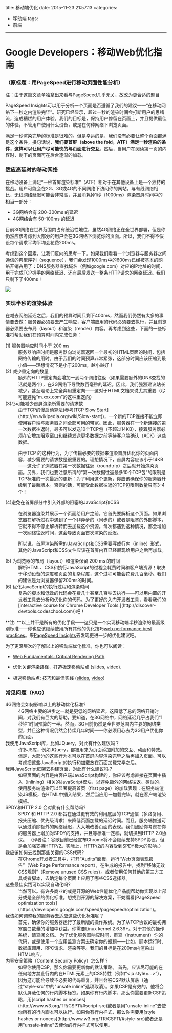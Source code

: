title: 移动端优化
date: 2015-11-23 21:57:13
categories:
  - 移动端
tags:
  - 前端
---

# Google Developers：移动Web优化指南
### （原标题：用PageSpeed进行移动页面性能分析）
注：由于这篇文章单独拿出来看与PageSpeed几乎无关，故改为更合适的题目
  
   
PageSpeed Insights可以用于分析一个页面是否遵循了我们的建议——“在移动网络下一秒之内渲染完毕”。研究已经显示，超过一秒的渲染时间会打断用户的思绪流，造成糟糕的用户体验。我们的目标是，保持用户停留在页面上，并且提供最佳的体验，不管用户使用什么设备，或是在何种网络下浏览页面。

满足一秒渲染完毕的标准是很难的。但是幸运的是，我们没有必要让整个页面都满足这个条件，换句话说，**我们要首屏（above the fold，ATF）满足一秒渲染的条件，这样可以让用户尽可能快的与页面进行交互**。然后，当用户在阅读第一页的内容时，剩下的页面可在后台逐渐的加载。

### 适应高延时的移动网络

在移动设备上满足“一秒首屏渲染标准”（ATF）相对于在其他设备上是一个独特的挑战。用户可能会在2G、3G或4G的不同网络下访问你的网站。与有线网络相比，无线网络延迟可能会非常高，并且消耗掉1秒（1000ms）渲染首屏时间中的相当一部分：

* 3G网络会有 200-300ms 的延迟
* 4G网络会有 50-100ms 的延迟

目前3G网络在世界范围内占有统治性地位，虽然4G网络正在全世界部署，但是你仍然应该考虑到大部分的用户会在3G网络下浏览你的页面。所以，我们不得不假设每个请求平均平均会花费200ms。

考虑到这个因素，让我们反向的思考一下。如果我们看看一个浏览器与服务器之间通信的典型序列（sequence），我们会发现1000ms中的600ms已经被基本的网络开销占用了：DNS服务器查找域名（例如google.com）对应的IP地址的时间、用于完成TCP握手的网络延迟、还有最后发送一整条HTTP请求的网络延迟。我们只剩下了400ms！


![](https://developers.google.com/speed/docs/insights/images/1stimeline.png)

### 实现半秒的渲染体验
在减去网络延迟之后，我们的预算时间只剩下400ms，然而我们仍然有太多的事情要去做：服务器必须要去产生响应，客户端应用的代码必须要去执行，并且浏览器必须要去布局（layout）和渲染（render）内容。再考虑到这些，下面的一些标准将帮助我们在预算时间内完成任务：

<dl>

<dt>(1) 服务器响应时间小于 200 ms </dt>
<dd>服务器响应时间是服务器向浏览器返回一个最初的HTML页面的时间，包括网络传输的用时。由于我们的时间预算非常紧张，这部分时间应该压缩到最小值——理想情况下是小于200ms，越小越好！</dd>

<dt>(2) 减少重定向的数量</dt>

<dd>额外的HTTP重定向会增加一到两个网络往返（如果需要额外的DNS查找的话就是两个），在3G网络下导致数百毫秒的延迟。因此，我们强烈建议站长减少，甚至理论上完全弃用重定向——这对于HTML文档来说尤其重要（尽可能避免“m.xxx.com”的这种重定向）</dd>

<dt>(3)尽可能减少首屏渲染所需要的请求数</dt>

<dd>
由于TCP的慢启动算法(参考[TCP Slow Start](http://en.wikipedia.org/wiki/Slow-start))，一个新的TCP连接不能立即使用客户端与服务器之间全部可用的带宽。因此，服务器在一个新连接的第一次数据往返时，最多可以发送10个TCP包（不超过14KB），接着服务器必须在它增加阻塞窗口和继续发送更多数据之前等待客户端确认（ACK）这些数据。
 
由于TCP 的这种行为，为了传输必要的数据来渲染首屏优化你的页面内容，减少需要的请求数是很重要的。理想情况下，首屏内容应该小于14KB——这允许了浏览器在第一次数据往返（roundtrip）之后就开始渲染页面。另外，我们也要注意所谓的“第一次数据往返最多10个TCP包”的限制是TCP标准的一次最近的更新：为了利用这个更新，你应该确保你的服务器升级到了最新版本。否则的话，可能受此数据往返的TCP包限制数量只有3-4个！
</dd>

<dt>(4)避免在首屏部分中引入外部的阻塞的JavaScript和CSS</dt>

<dd>

在浏览器渲染并展示一个页面给用户之前，它首先要解析这个页面。如果浏览器在解析过程中遇到了一个非异步的（同步的）或者是阻塞的外部脚本，它就不得不停止解析转而去加载这个资源。每次都遇到这种情况，都会增加一次网络往返时间，这会导致页面首次渲染的延迟。

所以说，首屏渲染所需的JavaScript和CSS需要写成行内（inline）形式，其他的JavaScript和CSS文件应该在首屏内容已经展现给用户之后再加载。

</dd>

<dt>(5) 为浏览器的布局（layout）和渲染保留 200 ms 的时间</dt>

<dd>解析HTML、CSS和执行JavaScript的过程会耗费时间和客户端资源！取决于移动设备的速度和页面的复杂程度，这个过程可能会花费几百毫秒。我们的建议是为浏览器保留200ms的时间。</dd>

<dt>(6) 优化JavaScript的执行过程和渲染时间</dt>

<dd>
复杂的脚本和低效的代码会花费几十甚至几百秒去执行——可以用内置的开发者工具去分析和优化你的代码。为了更好的入门开发者工具，看看我们的[interactive course for Chrome Developer Tools.](http://discover-devtools.codeschool.com/)吧！</dd>

</dl>

<aside>


**注: **以上并不是所有的优化手段——这只是一个实现移动端半秒渲染的最高级别标准——你也应该继续使用所有其他的优化技巧[web performance best practices](https://developers.google.com/speed/docs/insights/rules)。来[PageSpeed Insights](https://developers.google.com/speed/pagespeed/insights)去发现更进一步的优化建议吧。
 
 
为了更深层次的了解以上的移动端优化标准，你也可以阅读：
 
* [Web Fundamentals: Critical Rendering Path](https://developers.google.com/web/fundamentals/documentation/performance/critical-rendering-path/index).
 
* 优化关键渲染路径，打造极速移动站点 ([slides](http://bit.ly/mobilecrp), [video](http://www.youtube.com/watch?v=YV1nKLWoARQ)).
 
* 极速移动站点: 技巧和最佳实践 ([slides](http://storage.googleapis.com/io-2013/presentations/239-%20Instant%20Mobile%20Websites-%20Techniques%20and%20Best%20Practices.pdf), [video](https://www.youtube.com/watch?v=Bzw8-ZLpwtw))

</aside>
 
 
### 常见问题（FAQ）

<dl>

<dt>4G网络会如何影响以上的移动优化标准?</dt>

<dd>4G网络主要的进步之一就是更低的网络延迟。这降低了总的网络开销时间，对我们有巨大的帮助，要知道，在3G网络中，网络延迟几乎占我们“1秒钟”时间预算的一半。然而，3G目前仍然是全世界范围内主要的网络类型，并且这种情况仍然会持续几年时间——你必须用心去为3G用户优化你的页面。</dd>

<dt>我使用JavaScript库，比如JQuery，对此有什么建议吗？</dt>

<dd>许多JS库，例如JQuery，都被用来为页面添加附加的交互、动画和特效。但是，大部分的这些行为本可以在首屏内容渲染完毕之后再加入页面。可以考虑把这些JavaScript的执行和加载放在页面加载完毕之后。</dd>

<dt>我用JavaScript框架去构建页面，对此有什么建议吗？</dt>

<dd>如果页面的内容是由客户端JavaScript构建的，你应该考虑直接在页面中插入（inlining）相关的JavaScript模块，以避免额外的网络往返。类似的，使用服务端渲染可以显著提高首页（first page）的加载表现：在服务端渲染JS模板，在HTML中插入结果，然后当应用一加载完毕，就在客户端渲染模板。</dd>

<dt>SPDY和HTTP 2.0 会对此有什么帮助吗?</dt>

<dd>SPDY 和 HTTP 2.0 都旨在通过更有效的利用底层的TCP通信（多路复用、报头压缩、优先级请求）来降低页面加载的延迟时间。而且，服务端推送可以通过消除额外的网络延迟，大大地改善页面的表现。我们鼓励你考虑在你的服务器上增加对SPDY的支持，并且等标准一定稿，就切换到HTTP 2.0协议。
（译者注：谷歌目前已经宣布Chrome将不会继续支持SPDY协议，但是会加强支持HTTP/2。实际上，HTTP/2的内容受到SPDY极大的影响。）</dd>

<dt>我应该如何去找到那些关键的CSS代码?</dt>

<dd>
在Chrome开发者工具中，打开“Audits”面板，运行“Web页面表现报告”（Web Page Performance report），在生成的报告中，找到“移除无效CSS规则”（Remove unused CSS rules）。或者使用任何其他的第三方工具或者脚本，去确定每个页面上应用了哪些CSS选择器。</dd>

<dt>这些最佳实践可以实现自动化吗?</dt>

<dd>
当然可以。有许多商业的或是开源的Web性能优化产品能帮助你实现以上部分或是全部的优化标准。想找到开源的解决方案，不妨看看[PageSpeed optimization tools](https://developers.google.com/speed/pagespeed/optimization)。</dd>

<dt>我该如何调整我的服务器去适应这些优化标准呢？</dt>

<dd>
首先，确保你的服务器运行了最新版的操作系统。为了从TCP协议的最初拥塞窗口数量的增加中获益，你需要Linux kernel 2.6.39+。对于其他的操作系统，请查阅文档。
为了优化服务器响应时间，审查（instrument）你的代码，或是使用一个应用监测方案去确定你的瓶颈——比如，脚本运行时、数据库调用、RPC请求、渲染等等。我们的目标是在200ms内渲染出HTML响应。</dd>

<dt>内容安全策略（Content Security Policy）怎么样？</dt>

<dd>
如果你使用CSP，那么你需要更新你的默认策略。
首先，应该尽可能的在任何地方禁止行内的在HTML元素上的CSS特性（例如“< p style=...>”），因为这可能会导致不必要的代码重复，并且会被CSP默认屏蔽（通过"style-src"中的"unsafe inline"选项取消）。如果CSP是有效的，他将会默认屏蔽任何的行内脚本标签。如果你有行内脚本，那么你需要更新CSP策略，用[script hashes or nonces](http://www.w3.org/TR/CSP11/#script-src)或者是用"unsafe-inline"去使你所有的行内脚本可以执行。如果你有行内样式，那么你需要用[style hashes or nonces](http://www.w3.org/TR/CSP11/#style-src)或者还是用"unsafe-inline"去使你的行内样式可以使用。</dd>

</dl>